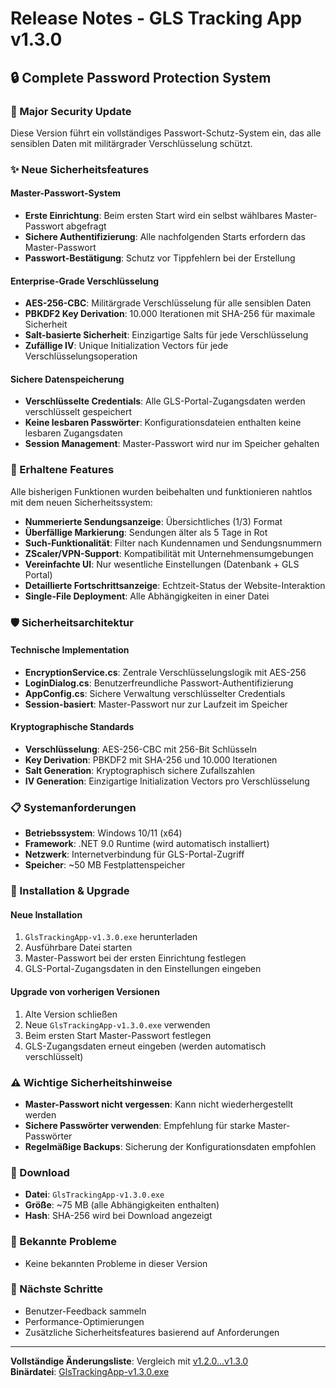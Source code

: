 # Release Notes - GLS Tracking App v1.3.0

## 🔒 Complete Password Protection System

### 🌟 Major Security Update
Diese Version führt ein vollständiges Passwort-Schutz-System ein, das alle sensiblen Daten mit militärgrader Verschlüsselung schützt.

### ✨ Neue Sicherheitsfeatures

#### Master-Passwort-System
- **Erste Einrichtung**: Beim ersten Start wird ein selbst wählbares Master-Passwort abgefragt
- **Sichere Authentifizierung**: Alle nachfolgenden Starts erfordern das Master-Passwort
- **Passwort-Bestätigung**: Schutz vor Tippfehlern bei der Erstellung

#### Enterprise-Grade Verschlüsselung
- **AES-256-CBC**: Militärgrade Verschlüsselung für alle sensiblen Daten
- **PBKDF2 Key Derivation**: 10.000 Iterationen mit SHA-256 für maximale Sicherheit
- **Salt-basierte Sicherheit**: Einzigartige Salts für jede Verschlüsselung
- **Zufällige IV**: Unique Initialization Vectors für jede Verschlüsselungsoperation

#### Sichere Datenspeicherung
- **Verschlüsselte Credentials**: Alle GLS-Portal-Zugangsdaten werden verschlüsselt gespeichert
- **Keine lesbaren Passwörter**: Konfigurationsdateien enthalten keine lesbaren Zugangsdaten
- **Session Management**: Master-Passwort wird nur im Speicher gehalten

### 🚀 Erhaltene Features
Alle bisherigen Funktionen wurden beibehalten und funktionieren nahtlos mit dem neuen Sicherheitssystem:

- **Nummerierte Sendungsanzeige**: Übersichtliches (1/3) Format
- **Überfällige Markierung**: Sendungen älter als 5 Tage in Rot
- **Such-Funktionalität**: Filter nach Kundennamen und Sendungsnummern
- **ZScaler/VPN-Support**: Kompatibilität mit Unternehmensumgebungen
- **Vereinfachte UI**: Nur wesentliche Einstellungen (Datenbank + GLS Portal)
- **Detaillierte Fortschrittsanzeige**: Echtzeit-Status der Website-Interaktion
- **Single-File Deployment**: Alle Abhängigkeiten in einer Datei

### 🛡️ Sicherheitsarchitektur

#### Technische Implementation
- **EncryptionService.cs**: Zentrale Verschlüsselungslogik mit AES-256
- **LoginDialog.cs**: Benutzerfreundliche Passwort-Authentifizierung
- **AppConfig.cs**: Sichere Verwaltung verschlüsselter Credentials
- **Session-basiert**: Master-Passwort nur zur Laufzeit im Speicher

#### Kryptographische Standards
- **Verschlüsselung**: AES-256-CBC mit 256-Bit Schlüsseln
- **Key Derivation**: PBKDF2 mit SHA-256 und 10.000 Iterationen
- **Salt Generation**: Kryptographisch sichere Zufallszahlen
- **IV Generation**: Einzigartige Initialization Vectors pro Verschlüsselung

### 📋 Systemanforderungen
- **Betriebssystem**: Windows 10/11 (x64)
- **Framework**: .NET 9.0 Runtime (wird automatisch installiert)
- **Netzwerk**: Internetverbindung für GLS-Portal-Zugriff
- **Speicher**: ~50 MB Festplattenspeicher

### 🔧 Installation & Upgrade

#### Neue Installation
1. `GlsTrackingApp-v1.3.0.exe` herunterladen
2. Ausführbare Datei starten
3. Master-Passwort bei der ersten Einrichtung festlegen
4. GLS-Portal-Zugangsdaten in den Einstellungen eingeben

#### Upgrade von vorherigen Versionen
1. Alte Version schließen
2. Neue `GlsTrackingApp-v1.3.0.exe` verwenden
3. Beim ersten Start Master-Passwort festlegen
4. GLS-Zugangsdaten erneut eingeben (werden automatisch verschlüsselt)

### ⚠️ Wichtige Sicherheitshinweise
- **Master-Passwort nicht vergessen**: Kann nicht wiederhergestellt werden
- **Sichere Passwörter verwenden**: Empfehlung für starke Master-Passwörter
- **Regelmäßige Backups**: Sicherung der Konfigurationsdaten empfohlen

### 🔗 Download
- **Datei**: `GlsTrackingApp-v1.3.0.exe`
- **Größe**: ~75 MB (alle Abhängigkeiten enthalten)
- **Hash**: SHA-256 wird bei Download angezeigt

### 🐛 Bekannte Probleme
- Keine bekannten Probleme in dieser Version

### 🚀 Nächste Schritte
- Benutzer-Feedback sammeln
- Performance-Optimierungen
- Zusätzliche Sicherheitsfeatures basierend auf Anforderungen

---

**Vollständige Änderungsliste**: Vergleich mit [v1.2.0...v1.3.0](../../compare/v1.2.0...v1.3.0)  
**Binärdatei**: [GlsTrackingApp-v1.3.0.exe](../../releases/download/v1.3.0/GlsTrackingApp-v1.3.0.exe)
